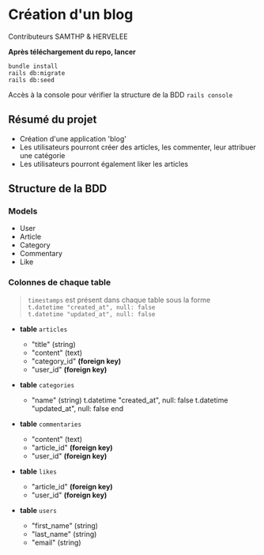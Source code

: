 # Création d'un blog

Contributeurs SAMTHP & HERVELEE

**Après téléchargement du repo, lancer**

```bundle install```  
```rails db:migrate```  
```rails db:seed```  

Accès à la console pour vérifier la structure de la BDD
```rails console```


## Résumé du projet
- Création d'une application 'blog'
- Les utilisateurs pourront créer des articles, les commenter, leur attribuer une catégorie
- Les utilisateurs pourront également liker les articles

## Structure de la BDD

### Models 
- User
- Article
- Category
- Commentary
- Like

### Colonnes de chaque table
> ```timestamps``` est présent dans chaque table sous la forme  
> ```t.datetime "created_at", null: false```  
> ```t.datetime "updated_at", null: false```   

* **table** ```articles```
    * "title" (string)
    * "content" (text)
    * "category_id" **(foreign key)**
    * "user_id" **(foreign key)**

* **table** ```categories```
    * "name" (string)
    t.datetime "created_at", null: false
    t.datetime "updated_at", null: false
  end

* **table** ```commentaries```
    * "content" (text)
    * "article_id" **(foreign key)**
    * "user_id" **(foreign key)**

* **table** ```likes```
    * "article_id" **(foreign key)**
    * "user_id" **(foreign key)**

* **table** ```users```
    * "first_name" (string)
    * "last_name" (string)
    * "email" (string)


